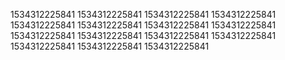 1534312225841
1534312225841
1534312225841
1534312225841
1534312225841
1534312225841
1534312225841
1534312225841
1534312225841
1534312225841
1534312225841
1534312225841
1534312225841
1534312225841
1534312225841